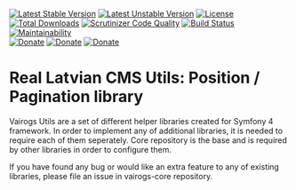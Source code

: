 [![Latest Stable Version](https://poser.pugx.org/vairogs/vairogs-position/v/stable)](https://packagist.org/packages/vairogs/vairogs-position)
[![Latest Unstable Version](https://poser.pugx.org/vairogs/vairogs-position/v/unstable)](https://packagist.org/packages/vairogs/vairogs-position)
[![License](https://poser.pugx.org/vairogs/vairogs-position/license)](https://packagist.org/packages/vairogs/vairogs-position)
[![Total Downloads](https://poser.pugx.org/vairogs/vairogs-position/downloads)](https://packagist.org/packages/vairogs/vairogs-position)
[![Scrutinizer Code Quality](https://scrutinizer-ci.com/g/k0d3r1s/vairogs-position/badges/quality-score.png?b=master)](https://scrutinizer-ci.com/g/k0d3r1s/vairogs-position/?branch=master)
[![Build Status](https://scrutinizer-ci.com/g/k0d3r1s/vairogs-position/badges/build.png?b=master)](https://scrutinizer-ci.com/g/k0d3r1s/vairogs-position/build-status/master)
[![Maintainability](https://api.codeclimate.com/v1/badges/75e56dcab370af21f4b5/maintainability)](https://codeclimate.com/github/k0d3r1s/vairogs-position/maintainability)  
[![Donate](https://img.shields.io/badge/donate-paypal-green.svg)](https://www.paypal.me/k0d3r1s)
[![Donate](https://img.shields.io/badge/donate-bitcoin-green.svg)](https://coingate.com/pay/k0d3r1s_BTC)
[![Donate](https://img.shields.io/badge/donate-patreon-green.svg)](https://www.patreon.com/k0d3r1s)

# Real Latvian CMS Utils: Position / Pagination library

Vairogs Utils are a set of different helper libraries created for Symfony 4 framework. 
In order to implement any of additional libraries, it is needed to require each of them seperately.
Core repository is the base and is required by other libraries in order to configure them.

If you have found any bug or would like an extra feature to any of existing libraries, please file an issue in vairogs-core repository.
